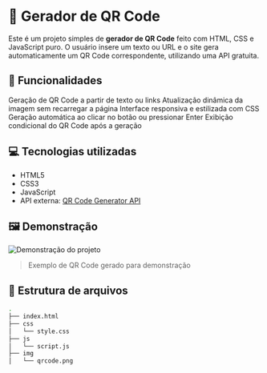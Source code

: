 # 🧾 Gerador de QR Code

Este é um projeto simples de **gerador de QR Code** feito com HTML, CSS e JavaScript puro. O usuário insere um texto ou URL e o site gera automaticamente um QR Code correspondente, utilizando uma API gratuita.

## 🚀 Funcionalidades

Geração de QR Code a partir de texto ou links
Atualização dinâmica da imagem sem recarregar a página
Interface responsiva e estilizada com CSS
Geração automática ao clicar no botão ou pressionar Enter
Exibição condicional do QR Code após a geração

## 💻 Tecnologias utilizadas

- HTML5
- CSS3
- JavaScript
- API externa: [QR Code Generator API](https://goqr.me/api/)

## 🖼️ Demonstração

![Demonstração do projeto]((./imagem/img.png))

> Exemplo de QR Code gerado para demonstração

## 📂 Estrutura de arquivos

```bash
.
├── index.html
├── css
│   └── style.css
├── js
│   └── script.js
├── img
│   └── qrcode.png
